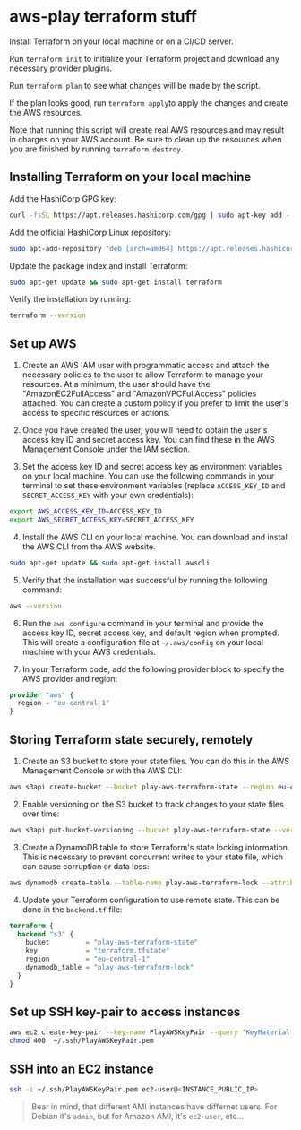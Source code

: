 # aws-play terraform stuff

Install Terraform on your local machine or on a CI/CD server.

Run `terraform init` to initialize your Terraform project and download any necessary provider plugins.

Run `terraform plan` to see what changes will be made by the script.

If the plan looks good, run `terraform apply`to apply the changes and create the AWS resources.

Note that running this script will create real AWS resources and may result in charges on your AWS account.
Be sure to clean up the resources when you are finished by running `terraform destroy`.

## Installing Terraform on your local machine

Add the HashiCorp GPG key:

```bash
curl -fsSL https://apt.releases.hashicorp.com/gpg | sudo apt-key add -
```

Add the official HashiCorp Linux repository:


```bash
sudo apt-add-repository "deb [arch=amd64] https://apt.releases.hashicorp.com $(lsb_release -cs) main"
```

Update the package index and install Terraform:

```bash
sudo apt-get update && sudo apt-get install terraform
```

Verify the installation by running:

```bash
terraform --version
```

## Set up AWS

1. Create an AWS IAM user with programmatic access and attach the necessary policies to the user to allow Terraform to manage your resources. At a minimum, the user should have the "AmazonEC2FullAccess" and "AmazonVPCFullAccess" policies attached. You can create a custom policy if you prefer to limit the user's access to specific resources or actions.

2. Once you have created the user, you will need to obtain the user's access key ID and secret access key. You can find these in the AWS Management Console under the IAM section.

3. Set the access key ID and secret access key as environment variables on your local machine. You can use the following commands in your terminal to set these environment variables (replace `ACCESS_KEY_ID` and `SECRET_ACCESS_KEY` with your own credentials):

```bash
export AWS_ACCESS_KEY_ID=ACCESS_KEY_ID
export AWS_SECRET_ACCESS_KEY=SECRET_ACCESS_KEY
```

4. Install the AWS CLI on your local machine. You can download and install the AWS CLI from the AWS website.

```bash
sudo apt-get update && sudo apt-get install awscli
```

5. Verify that the installation was successful by running the following command:

```bash
aws --version
```

6. Run the `aws configure` command in your terminal and provide the access key ID, secret access key, and default region when prompted. This will create a configuration file at `~/.aws/config` on your local machine with your AWS credentials.

7. In your Terraform code, add the following provider block to specify the AWS provider and region:

```terraform
provider "aws" {
  region = "eu-central-1"
}
```

## Storing Terraform state securely, remotely

1. Create an S3 bucket to store your state files. You can do this in the AWS Management Console or with the AWS CLI:

```bash
aws s3api create-bucket --bucket play-aws-terraform-state --region eu-central-1 --create-bucket-configuration LocationConstraint=eu-central-1
```

2. Enable versioning on the S3 bucket to track changes to your state files over time:

```bash
aws s3api put-bucket-versioning --bucket play-aws-terraform-state --versioning-configuration Status=Enabled
```

3. Create a DynamoDB table to store Terraform's state locking information. This is necessary to prevent concurrent writes to your state file, which can cause corruption or data loss:

```bash
aws dynamodb create-table --table-name play-aws-terraform-lock --attribute-definitions AttributeName=LockID,AttributeType=S --key-schema AttributeName=LockID,KeyType=HASH --provisioned-throughput ReadCapacityUnits=1,WriteCapacityUnits=1
```

4. Update your Terraform configuration to use remote state. This can be done in the `backend.tf` file:

```terraform
terraform {
  backend "s3" {
    bucket         = "play-aws-terraform-state"
    key            = "terraform.tfstate"
    region         = "eu-central-1"
    dynamodb_table = "play-aws-terraform-lock"
  }
}
```


## Set up SSH key-pair to access instances

```bash
aws ec2 create-key-pair --key-name PlayAWSKeyPair --query 'KeyMaterial' --output text > ~/.ssh/PlayAWSKeyPair.pem
chmod 400  ~/.ssh/PlayAWSKeyPair.pem
```

## SSH into an EC2 instance

```bash
ssh -i ~/.ssh/PlayAWSKeyPair.pem ec2-user@<INSTANCE_PUBLIC_IP>
```

> Bear in mind, that different AMI instances have differnet users. For Debian it's `admin`, but for Amazon AMI, it's `ec2-user`, etc...

